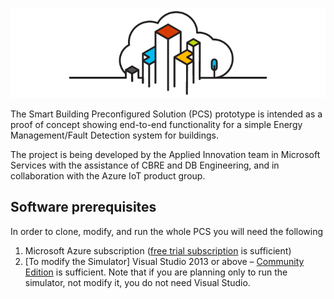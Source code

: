 ![](Images/Smart-buildings-Logo-Design_Final_700x200.png)

The Smart Building Preconfigured Solution (PCS) prototype is intended as a proof of concept showing end-to-end functionality 
for a simple Energy Management/Fault Detection system for buildings.

The project is being developed by the Applied Innovation team in Microsoft Services with the assistance of CBRE and DB Engineering, and in collaboration 
with the Azure IoT product group.

## Software prerequisites ##
In order to clone, modify, and run the whole PCS you will need the following

1. Microsoft Azure subscription ([free trial subscription](http://azure.microsoft.com/en-us/pricing/free-trial/) is sufficient)
2. [To modify the Simulator] Visual Studio 2013 or above – [Community Edition](http://www.visualstudio.com/downloads/download-visual-studio-vs) is sufficient. Note that if you are planning only to run 
the simulator, not modify it, you do not need Visual Studio.  


